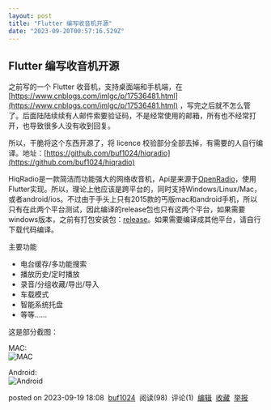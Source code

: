 ```yaml
---
layout: post
title: "Flutter 编写收音机开源"
date: "2023-09-20T00:57:16.529Z"
---
```

Flutter 编写收音机开源
---------------

之前写的一个 Flutter 收音机，支持桌面端和手机端，在[https://www.cnblogs.com/imlgc/p/17536481.html](https://www.cnblogs.com/imlgc/p/17536481.html) ，写完之后就不怎么管了。后面陆陆续续有人邮件索要验证码，不是经常使用的邮箱，所有也不经常打开，也导致很多人没有收到回复。

所以，干脆将这个东西开源了，将 licence 校验部分全部去掉，有需要的人自行编译。地址：[https://github.com/buf1024/hiqradio](https://github.com/buf1024/hiqradio)

HiqRadio是一款简洁而功能强大的网络收音机，Api是来源于[OpenRadio](https://www.radio-browser.info/)，使用Flutter实现。所以，理论上他应该是跨平台的，同时支持Windows/Linux/Mac，或者android/ios。不过由于手头上只有2015款的丐版mac和android手机，所以只有在此两个平台测试，因此编译的release包也只有这两个平台，如果需要windows版本，之前有打包安装包：[release](https://github.com/buf1024/app-release/releases)。如果需要编译成其他平台，请自行下载代码编译。

主要功能

*   电台缓存/多功能搜索
*   播放历史/定时播放
*   录音/分组收藏/导出/导入
*   车载模式
*   智能系统托盘
*   等等……

这是部分截图：

MAC:  
![MAC](https://img2023.cnblogs.com/blog/64865/202307/64865-20230708011242056-55039112.png)

Android:  
![Android](https://img2023.cnblogs.com/blog/64865/202307/64865-20230708011254734-1362033010.jpg)

posted on 2023-09-19 18:08  [buf1024](https://www.cnblogs.com/imlgc/)  阅读(98)  评论(1)  [编辑](https://i.cnblogs.com/EditPosts.aspx?postid=17715437)  [收藏](javascript:void(0))  [举报](javascript:void(0))